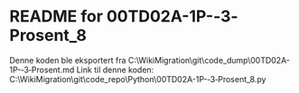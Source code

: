# README for 00TD02A-1P-‐3‐Prosent_8
Denne koden ble eksportert fra C:\WikiMigration\git\code_dump\00TD02A-1P-‐3‐Prosent.md
Link til denne koden: C:\WikiMigration\git\code_repo\Python\00TD02A-1P-‐3‐Prosent_8.py
